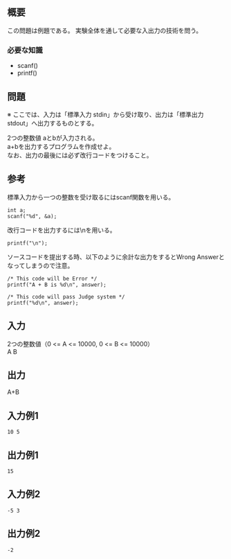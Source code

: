 概要
------
この問題は例題である。
実験全体を通して必要な入出力の技術を問う。

### 必要な知識
* scanf()
* printf()


問題
------
※ ここでは、入力は「標準入力 stdin」から受け取り、出力は「標準出力 stdout」へ出力するものとする。

2つの整数値 aとbが入力される。  
a+bを出力するプログラムを作成せよ。  
なお、出力の最後には必ず改行コードをつけること。  

参考
-----------
標準入力から一つの整数を受け取るにはscanf関数を用いる。

    int a;
    scanf("%d", &a);

改行コードを出力するには\nを用いる。

    printf("\n");

ソースコードを提出する時、以下のように余計な出力をするとWrong Answerとなってしまうので注意。

    /* This code will be Error */
    printf("A + B is %d\n", answer);

    /* This code will pass Judge system */
    printf("%d\n", answer);


入力
-----------
2つの整数値（0 <= A <= 10000, 0 <= B <= 10000）  
A B



出力
-----------
A+B


入力例1
-----------
    10 5


出力例1
-----------
    15


入力例2
-----------
    -5 3


出力例2
-----------
    -2

